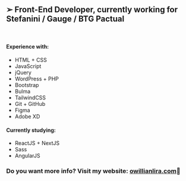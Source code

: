 <h2>➢ Front-End Developer, currently working for Stefanini / Gauge / BTG Pactual</h2>
<br>
<h4>Experience with:</h4>
<ul>
  <li>HTML + CSS</li>
  <li>JavaScript</li>
  <li>jQuery</li>
  <li>WordPress + PHP</li>
  <li>Bootstrap</li>
  <li>Bulma</li>
  <li>TailwindCSS</li>
  <li>Git + GitHub</li>
  <li>Figma</li>
  <li>Adobe XD</li>
</ul>
<h4>Currently studying:</h4>
<ul>
  <li>ReactJS + NextJS</li>
  <li>Sass</li>
  <li>AngularJS</li>
</ul>
<h3>Do you want more info? Visit my website: <a href="https://owillianlira.com/">owillianlira.com</a>🔗</h3>
